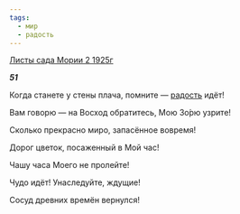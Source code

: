```yaml
---
tags:
  - мир
  - радость
---
```

[Листы сада Мории 2 1925г](https://127.0.0.1:4002/agni/1925)

___51___

Когда станете у стены плача, помните — [радость](../../../tags/#радость) идёт!   

Вам говорю — на Восход обратитесь, Мою Зо́рю узрите!   

Сколько прекрасно миро, запасённое вовремя!   

Дорог цветок, посаженный в Мой час!   

Чашу часа Моего не пролейте!   

Чудо идёт! Унаследуйте, ждущие!   

Сосуд древних времён вернулся!   

